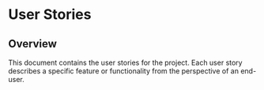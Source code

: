 # User Stories

## Overview
This document contains the user stories for the project. Each user story describes a specific feature or functionality from the perspective of an end-user.